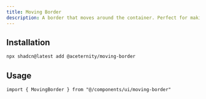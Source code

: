 ```yaml
---
title: Moving Border
description: A border that moves around the container. Perfect for making your buttons stand out.
---
```


## Installation

```bash
npx shadcn@latest add @aceternity/moving-border
```

## Usage

```tsx showLineNumbers
import { MovingBorder } from "@/components/ui/moving-border"
```
